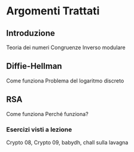 # Argomenti Trattati

## Introduzione
Teoria dei numeri
Congruenze
Inverso modulare

## Diffie-Hellman
Come funziona
Problema del logaritmo discreto

## RSA
Come funziona
Perché funziona?

### Esercizi visti a lezione
Crypto 08, Crypto 09, babydh, chall sulla lavagna
